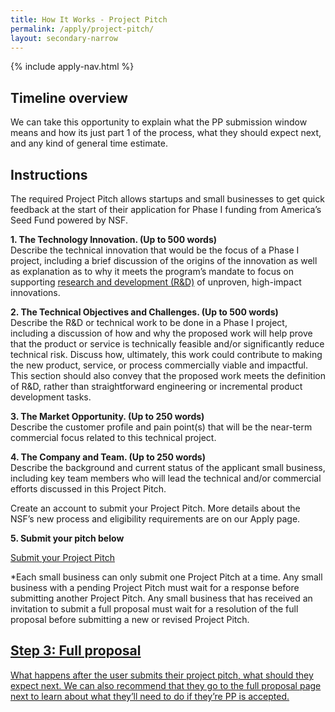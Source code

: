 ```yaml
---
title: How It Works - Project Pitch
permalink: /apply/project-pitch/
layout: secondary-narrow
---
```

{% include apply-nav.html %}
<section class="usa-section full-bleed-bg">
          <h2>Timeline overview</h2>
          <p>We can take this opportunity to explain what the PP submission window means and how its just part 1 of the process, what they should expect next, and any kind of general time estimate.</p>
        </section>
        
<div markdown="0">
        <h2>Instructions</h2>
         <p>The required Project Pitch allows startups and small businesses to get quick feedback at the start of their application for Phase I funding from America’s Seed Fund powered by NSF.</p>
        <p><b>1. The Technology Innovation. (Up to 500 words)</b>
          <br>Describe the technical innovation that would be the focus of a Phase I project, including a brief discussion of the origins of the innovation as well as explanation as to why it meets the program’s mandate to focus on supporting <a href="{{ site.baseurl }}/research-and-development/">research and development (R&amp;D)</a> of unproven, high-impact innovations.</p>
        <p><b>2. The Technical Objectives and Challenges. (Up to 500 words)</b>
          <br>Describe the R&amp;D or technical work to be done in a Phase I project, including a discussion of how and why the proposed work will help prove that the product or service is technically feasible and/or significantly reduce technical risk. Discuss how, ultimately, this work could contribute to making the new product, service, or process commercially viable and impactful. This section should also convey that the proposed work meets the definition of R&amp;D, rather than straightforward engineering or incremental product development tasks.</p>
        <p><b>3. The Market Opportunity. (Up to 250 words)</b>
          <br>Describe the customer profile and pain point(s) that will be the near-term commercial focus related to this technical project.</p>
        <p><b>4. The Company and Team. (Up to 250 words)</b>
          <br>Describe the background and current status of the applicant small business, including key team members who will lead the technical and/or commercial efforts discussed in this Project Pitch.</p>
        <p>Create an account to submit your Project Pitch. More details about the NSF’s new process and eligibility requirements are on our Apply page.</p>
        <p><b>5. Submit your pitch below</b></p>
        <a class="usa-button usa-button-secondary" href="#">Submit your Project Pitch</a>
        <p class="text-small">*Each small business can only submit one Project Pitch at a time. Any small business with a pending Project Pitch must wait for a response before submitting another Project Pitch. Any small business that has received an invitation to submit a full proposal must wait for a resolution of the full proposal before submitting a new or revised Project Pitch.</p>
</div>   

<section class="usa-section full-bleed-bg">
          <div class="step-banner">
            <a class="step-banner__content" href="{{ site.baseurl }}/apply/full-proposal/">
              <h2>Step 3: Full proposal</h2>
              <p>What happens after the user submits their project pitch, what should they expect next. We can also recommend that they go to the full proposal page next to learn about what they’ll need to do if they’re PP is accepted.</p>
            </a>
          </div>
        </section>
